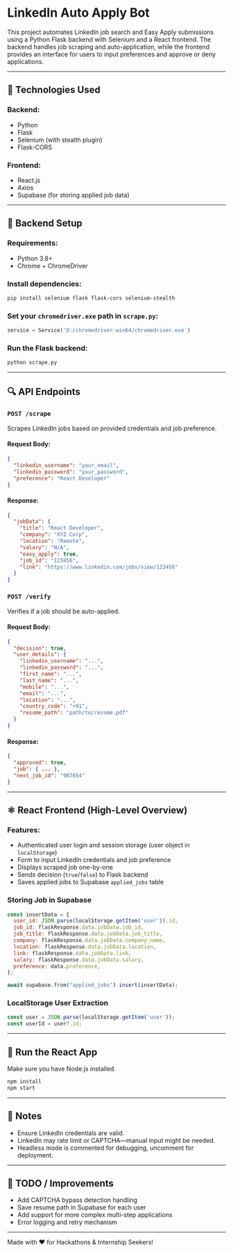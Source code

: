 # LinkedIn Auto Apply Bot

This project automates LinkedIn job search and Easy Apply submissions using a Python Flask backend with Selenium and a React frontend. The backend handles job scraping and auto-application, while the frontend provides an interface for users to input preferences and approve or deny applications.

---

## 🔧 Technologies Used

### Backend:
- Python
- Flask
- Selenium (with stealth plugin)
- Flask-CORS

### Frontend:
- React.js
- Axios
- Supabase (for storing applied job data)

---

## 📁 Backend Setup

### Requirements:
- Python 3.8+
- Chrome + ChromeDriver

### Install dependencies:
```bash
pip install selenium flask flask-cors selenium-stealth
```

### Set your `chromedriver.exe` path in `scrape.py`:
```python
service = Service('D:/chromedriver-win64/chromedriver.exe')
```

### Run the Flask backend:
```bash
python scrape.py
```

---

## 🔍 API Endpoints

### `POST /scrape`
Scrapes LinkedIn jobs based on provided credentials and job preference.

#### Request Body:
```json
{
  "linkedin_username": "your_email",
  "linkedin_password": "your_password",
  "preference": "React Developer"
}
```
#### Response:
```json
{
  "jobData": {
    "title": "React Developer",
    "company": "XYZ Corp",
    "location": "Remote",
    "salary": "N/A",
    "easy_apply": true,
    "job_id": "123456",
    "link": "https://www.linkedin.com/jobs/view/123456"
  }
}
```

### `POST /verify`
Verifies if a job should be auto-applied.

#### Request Body:
```json
{
  "decision": true,
  "user_details": {
    "linkedin_username": "...",
    "linkedin_password": "...",
    "first_name": "...",
    "last_name": "...",
    "mobile": "...",
    "email": "...",
    "location": "...",
    "country_code": "+91",
    "resume_path": "path/to/resume.pdf"
  }
}
```
#### Response:
```json
{
  "approved": true,
  "job": { ... },
  "next_job_id": "987654"
}
```

---

## ⚛️ React Frontend (High-Level Overview)

### Features:
- Authenticated user login and session storage (user object in `localStorage`)
- Form to input LinkedIn credentials and job preference
- Displays scraped job one-by-one
- Sends decision (`true`/`false`) to Flask backend
- Saves applied jobs to Supabase `applied_jobs` table

### Storing Job in Supabase
```js
const insertData = {
  user_id: JSON.parse(localStorage.getItem('user')).id,
  job_id: flaskResponse.data.jobData.job_id,
  job_title: flaskResponse.data.jobData.job_title,
  company: flaskResponse.data.jobData.company_name,
  location: flaskResponse.data.jobData.location,
  link: flaskResponse.data.jobData.link,
  salary: flaskResponse.data.jobData.salary,
  preference: data.preference,
};

await supabase.from("applied_jobs").insert(insertData);
```

### LocalStorage User Extraction
```js
const user = JSON.parse(localStorage.getItem('user'));
const userId = user?.id;
```

---

## 🚀 Run the React App
Make sure you have Node.js installed.

```bash
npm install
npm start
```

---

## 🤖 Notes
- Ensure LinkedIn credentials are valid.
- LinkedIn may rate limit or CAPTCHA—manual input might be needed.
- Headless mode is commented for debugging, uncomment for deployment.

---

## 📌 TODO / Improvements
- Add CAPTCHA bypass detection handling
- Save resume path in Supabase for each user
- Add support for more complex multi-step applications
- Error logging and retry mechanism

---

Made with ❤️ for Hackathons & Internship Seekers!

